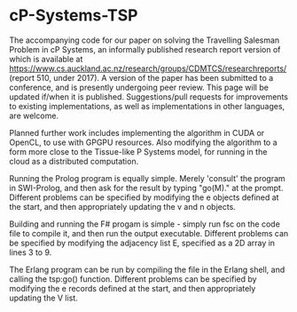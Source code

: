 # cP-Systems-TSP
The accompanying code for our paper on solving the Travelling Salesman Problem in cP Systems, an informally published research report version of which is available at https://www.cs.auckland.ac.nz/research/groups/CDMTCS/researchreports/ (report 510, under 2017).  A version of the paper has been submitted to a conference, and is presently undergoing peer review.  This page will be updated if/when it is published.  Suggestions/pull requests for improvements to existing implementations, as well as implementations in other languages, are welcome.

Planned further work includes implementing the algorithm in CUDA or OpenCL, to use with GPGPU resources.  Also modifying the algorithm to a form more close to the Tissue-like P Systems model, for running in the cloud as a distributed computation.

Running the Prolog program is equally simple.  Merely 'consult' the program in SWI-Prolog, and then ask for the result by typing "go(M)." at the prompt.  Different problems can be specified by modifying the e objects defined at the start, and then appropriately updating the v and n objects.

Building and running the F# progam is simple - simply run fsc on the code file to compile it, and then run the output executable.  Different problems can be specified by modifying the adjacency list E, specified as a 2D array in lines 3 to 9.

The Erlang program can be run by compiling the file in the Erlang shell, and calling the tsp:go() function.  Different problems can be specified by modifying the e records defined at the start, and then appropriately updating the V list.
